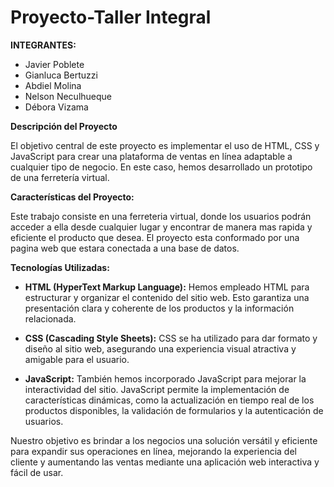 # Proyecto-Taller Integral
 
**INTEGRANTES:**
- Javier Poblete
- Gianluca Bertuzzi
- Abdiel Molina
- Nelson Neculhueque
- Débora Vizama


**Descripción del Proyecto**

El objetivo central de este proyecto es implementar el uso de HTML, CSS y JavaScript para crear una plataforma de ventas en línea adaptable a cualquier tipo de negocio. En este caso, hemos desarrollado un prototipo de una ferretería virtual.

**Características del Proyecto:**

Este trabajo consiste en una ferreteria virtual, donde los usuarios podrán acceder a ella desde cualquier lugar 
y encontrar de manera mas rapida y eficiente el producto que desea.
El proyecto esta conformado por una pagina web que estara conectada a una base de datos.


**Tecnologías Utilizadas:**

- **HTML (HyperText Markup Language):** Hemos empleado HTML para estructurar y organizar el contenido del sitio web. Esto garantiza una presentación clara y coherente de los productos y la información relacionada.

- **CSS (Cascading Style Sheets):** CSS se ha utilizado para dar formato y diseño al sitio web, asegurando una experiencia visual atractiva y amigable para el usuario.

- **JavaScript:** También hemos incorporado JavaScript para mejorar la interactividad del sitio. JavaScript permite la implementación de características dinámicas, como la actualización en tiempo real de los productos disponibles, la validación de formularios y la autenticación de usuarios.

Nuestro objetivo es brindar a los negocios una solución versátil y eficiente para expandir sus operaciones en línea, mejorando la experiencia del cliente y aumentando las ventas mediante una aplicación web interactiva y fácil de usar.
